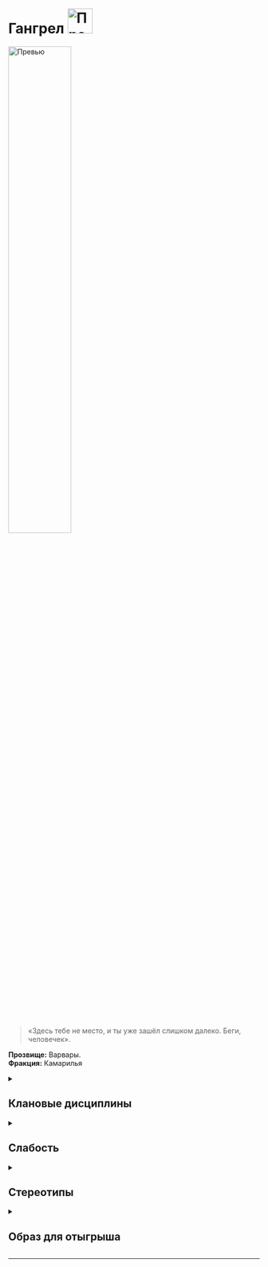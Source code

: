 
# Гангрел  <img src="https://cdn.discordapp.com/attachments/1374311310501875752/1429075442199167096/Gangrel_symbol.png?ex=68f4d1b8&is=68f38038&hm=2dc3df84082df027afa3bac4607042f4fec9fcee439dcab417d4c4db7161f577" width="50" alt="Превью">


<img src="https://cdn.discordapp.com/attachments/1374311310501875752/1428821823054676140/5e0ed05ff22edf7f65c67b0373cd8835.jpg?ex=68f3e584&is=68f29404&hm=e3c7c1e2d13850d7e55b55fe040211d2753cf231ff949af0175bfed3acb6fc61" width="50%" alt="Превью">

> «Здесь тебе не место, и ты уже зашёл слишком далеко. Беги, человечек».

**Прозвище:** Варвары.\
**Фракция:** Камарилья

<details>
  <summary> <h2> Клановые дисциплины </h2> </summary>

 <details> 
  <summary> Анимализм </summary>

  > Анимализм позволяет Сородичу усиливать сродство со своей дикой природой, разговаривать с животными и поелевать ими.


  </details>

   <details> 
  <summary> Стойкость </summary>
     
 > Дисциплина позволяющая проявлять неуязвимость к разному роду дамагу. Такого вампира можно пронзить мечом, сбросить с крыши или переехать грузовиком — там, где любой другой бы погиб или переломал все кости, Сородич, владеющий Стойкостью, способен отделаться парой синяков. Стойкость также помогает переносить самые опасные для вампиров воздействия вроде солнечного света или огня,

</details>



 <details> 
  <summary> Метаморфозы </summary>
> Эта Дисциплина дарует Сородичам мистическую cпособность манипулировать собственной физической оболочкой.

</details>

</details>

</details>

<details> 
  <summary> <h2> Слабость </h2> </summary>
  
Каждый раз, когда персонажа-гангрела охватывает приступ ярости, он временно получает какой-нибудь звериный признак (который может заменить уже существующий временный звериный признак, оставшийся после прошлого приступа): пробивающаяся по всему телу шерсть, краткая послеобеденная спячка, стремление избегать больших скоплений народа и прочие подобные атавизмы.
Обратите внимание, что этот атавизм может быть не только физическим, но и чисто поведенческим. Игроки вместе с рассказчиком должны определить, что это будет за атавизм (на его тип и вид могут повлиять, например, обстоятельства, которые вызвали приступ ярости — бегство, сражение и т. п.). Со временем или в исключительных обстоятельствах некоторые временные атавизмы могут становиться постоянными, и тогда следующий временный атавизм не заменит уже существующий, а дополнит его.

</details>

<details> 
  <summary> <h2> Стереотипы </h2> </summary>

**Что клан думает о вампирских сообществах?**
  - о Комарилье: 
  - о Шабаше: 
  - об Анархах: 

**Что клан думает о других кланах и что другие кланы думают о них?**

  
  ```
                                                Что думает клан о других кланах                                            Что думают другие кланы об Вентру
---------------------------------------------------------------------------------------------------------------------------------------------------------------------------

                                                                                     Камарилья

---------------------------------------------------------------------------------------------------------------------------------------------------------------------------
Вентру                            
---------------------------------------------------------------------------------------------------------------------------------------------------------------------------
Гангрел                          
---------------------------------------------------------------------------------------------------------------------------------------------------------------------------     
Малкавиане                       
---------------------------------------------------------------------------------------------------------------------------------------------------------------------------
Носферату                        
---------------------------------------------------------------------------------------------------------------------------------------------------------------------------
Тореадор                         
---------------------------------------------------------------------------------------------------------------------------------------------------------------------------
Тремер                            
---------------------------------------------------------------------------------------------------------------------------------------------------------------------------

                                                                                            Шабаш

---------------------------------------------------------------------------------------------------------------------------------------------------------------------------

Лассомбра                      
---------------------------------------------------------------------------------------------------------------------------------------------------------------------------
Цимисхи                         
---------------------------------------------------------------------------------------------------------------------------------------------------------------------------

                                                                                          Независимые

---------------------------------------------------------------------------------------------------------------------------------------------------------------------------
Каитифы                         
---------------------------------------------------------------------------------------------------------------------------------------------------------------------------
Ассамиты                        
---------------------------------------------------------------------------------------------------------------------------------------------------------------------------
Джованни                        
---------------------------------------------------------------------------------------------------------------------------------------------------------------------------
Последователи Сета               
---------------------------------------------------------------------------------------------------------------------------------------------------------------------------
Равнос                          
---------------------------------------------------------------------------------------------------------------------------------------------------------------------------

```

</details>


<details> 
  <summary> <h2> Образ для отыгрыша </h2> </summary>

  <details> 
  <summary> Экспозиция  </summary>
    
Красные огоньки глаз, острый запах мускуса, сверкание клыков, хруст разрываемой плоти — всё это верные признаки ночных охотников из клана Гангрел. Именно Гангрелы больше всего напоминают зверей, с которыми мифы и легенды ассоциируют вампиров: летучих мышей, волков и других ночных хищников. Более того, Варвары и сами способны превращаться в зверей.
Между Гангрелами и животными есть и иные сходства. Многие представители этого клана чураются любых хоть сколько‑нибудь сложных социальных структур, и неважно, идёт ли речь о Сородичах или о смертных. Гангрелы предпочитают жить либо поодиночке, либо сбиваться в небольшие стаи или котерии. Гангрелы — народ крутой и, если на них надавить, весьма свирепый, а каждый раз, когда Зверь берёт над гангрелом верх, он оставляет после себя небольшой памятный «сувенир».
Клан Гангрел можно охарактеризовать как осторожных и очень замкнутых Сородичей. Большинство из них предпочитает коротать ночи за охотой и гонками по крышам, но никак не за обсуждением новых эдиктов Принца и лоббированием интересов тех или иных политических группировок. Отношения между кланом Гангрел и вампирским сообществом всегда были довольно напряжёнными, и Варвары чаще прочих становятся анархами и автархами. В некоторых городах Гангрелы вообще держатся особняком и не считают себя членами какой бы то ни было фракции — одно из немногих доказательств того, что Гангрелы вообще способны хоть что‑то делать сообща.
Извечная Борьба для Гангрелов значит куда меньше, чем для других кланов, и Варвары нередко вообще игнорируют перипетии этого бесконечного конфликта. Поводом для вражды между самими гангрелами чаще всего служит не недоверие между вампирами различных поколений, а споры, касающиеся границ доменов и охотничьих привилегий; иными словами, анцилл и старейшин клана Гангрел заботят ровно те же самые вопросы и проблемы, что и его неонатов. Стоит отметить, что мирные взаимоотношения между гангрелами разных поколений тоже встречаются не так уж часто, разве что в частных случаях вроде сотрудничества сира и его дитя. Зверь всегда подозрительно относится к тем, кто претендует на его добычу.
    

</details>

  <details> 
  <summary> Внешний вид  </summary>

  Как бомж, а если серьезно, то им наплевать на их внешний вид, они слишком привыкают быть одинокой собакой сутулой, что как будто и не имеет смысл как ты выглядишь

</details>

 <details> 
  <summary> Убежища </summary>
   
  Обычно они просто устраивают себе логово там, где их застанет рассвет. Те, кто всё‑таки решает озаботиться постоянной берлогой, предпочитают что‑нибудь сугубо утилитарное, например, пещеру, глухой тупик, дом в населённых скваттерами трущобах и т. п.

</details>

 <details> 
  <summary> Биографии </summary>
Сиры клана Гангрел выбирают потомков, как охотники выбирают себе жертв. Они выслеживают их, подолгу присматриваются и тщательно оценивают потенциальных Сородичей. Подарить Становление — значит разделить с новорождённым птенцом и без того ограниченные ресурсы, так что взаимоотношения между каждым сиром и каждым его потомком уникальны, и Гангрелы придают им очень большое значение. Становление для Варваров — великий дар, который недостойно вручать под влиянием сиюминутного порыва. Внимание Гангрелов может заслужить лишь человек, способный продемонстрировать эмоциональную или физическую стойкость перед лицом любых невзгод.
Создание персонажа: самодостаточность — одна из самых характерных черт вампиров клана Гангрел, так что наиболее типичной для них является натура одиночки и амплуа изгоя. Первичными характеристиками в подавляющем большинстве случаев являются физические, а талантам отдаётся куда большее предпочтение, чем навыкам и знаниям. Гангрелы предпочитают рассчитывать на себя, а не на других, поэтому редко вкладывают много пунктов в приобретение фактов биографии типа богатства, влияния или подручных, предпочитая фокусироваться  на постижении клановых Дисциплин.

</details>


</details>

</details>

-------------------------------------------------------------------------------------------------------------------------------------------------------------------------------------------------

